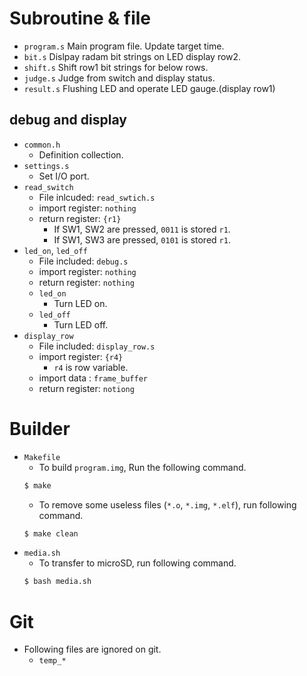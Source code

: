 # Subroutine & file
- `program.s`
	Main program file. Update target time.
- `bit.s`
	Dislpay radam bit strings on LED display row2.
- `shift.s`
	Shift row1 bit strings for below rows.
- `judge.s`
	Judge from switch and display status.
- `result.s`
	Flushing LED and operate LED gauge.(display row1)
## debug and display
- `common.h`
	- Definition collection.
- `settings.s`
	- Set I/O port.
- `read_switch`
	- File inlcuded: `read_swtich.s`
	- import register: `nothing`
	- return register: `{r1}`
		- If SW1, SW2 are pressed, `0011` is stored `r1`.
		- If SW1, SW3 are pressed, `0101` is stored `r1`.
- `led_on`, `led_off`
	- File included: `debug.s`
	- import register: `nothing`
	- return register: `nothing`
	- `led_on`
		- Turn LED on.
	- `led_off`
		- Turn LED off.
- `display_row`
	- File included: `display_row.s`
	- import register: `{r4}`
		- `r4` is row variable.
	- import data    : `frame_buffer`
	- return register: `notiong`
# Builder
- `Makefile`
	- To build `program.img`, Run the following command.
	```Bash
	$ make
	```
	- To remove some useless files (`*.o`, `*.img`, `*.elf`), run following command.
	```Bash
	$ make clean
	```
- `media.sh`
	- To transfer to microSD, run following command.
	```Bash
	$ bash media.sh
	```
# Git
- Following files are ignored on git.
	- `temp_*`
